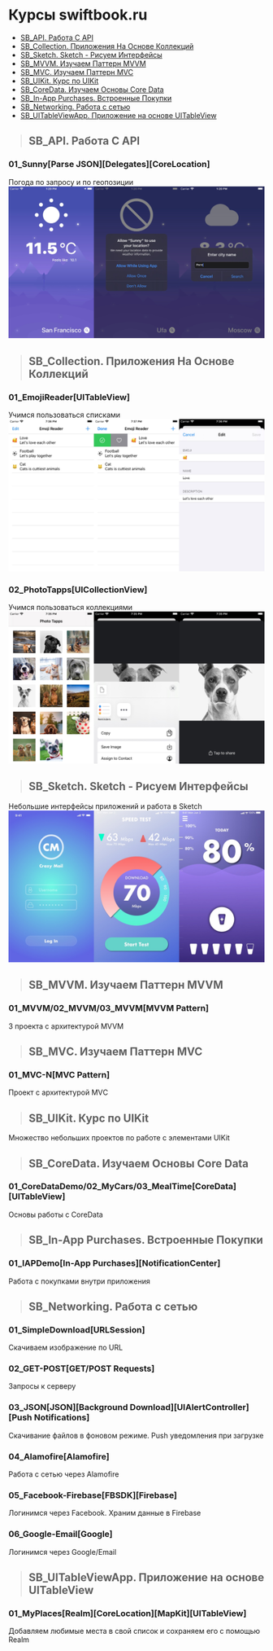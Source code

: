 Курсы swiftbook.ru
=========================

+ [SB_API. Работа С API](#SB_API)
+ [SB_Collection. Приложения На Основе Коллекций](#SB_Collection)
+ [SB_Sketch. Sketch - Рисуем Интерфейсы](#SB_Sketch)
+ [SB_MVVM. Изучаем Паттерн MVVM](#SB_MVVM)
+ [SB_MVС. Изучаем Паттерн MVC](#SB_MVС)
+ [SB_UIKit. Курс по UIKit](#SB_UIKit)
+ [SB_CoreData. Изучаем Основы Core Data](#SB_CoreData)
+ [SB_In-App Purchases. Встроенные Покупки](#SB_IAP)
+ [SB_Networking. Работа с сетью](#SB_Networking)
+ [SB_UITableViewApp. Приложение на основе UITableView](#SB_UITableViewApp)


>##
>## <a name="SB_API"></a> SB_API. Работа С API
### 01_Sunny[Parse JSON][Delegates][CoreLocation]
Погода по запросу и по геопозиции
![Альтернативный текст](https://github.com/MikhailDM/SwiftBook_Projects/blob/master/SB_API/_Screenshots/Sunny/All.jpg)


>##
>## <a name="SB_Collection"></a> SB_Collection. Приложения На Основе Коллекций
### 01_EmojiReader[UITableView]
Учимся пользоваться списками
![Альтернативный текст](https://github.com/MikhailDM/SwiftBook_Projects/blob/master/SB_Collections/_Screenshots/EmojiReader/All.jpg)

### 02_PhotoTapps[UICollectionView]
Учимся пользоваться коллекциями
![Альтернативный текст](https://github.com/MikhailDM/SwiftBook_Projects/blob/master/SB_Collections/_Screenshots/PhotoTapps/All.jpg)


>##
>## <a name="SB_Sketch"></a> SB_Sketch. Sketch - Рисуем Интерфейсы
Небольшие интерфейсы приложений и работа в Sketch
![Альтернативный текст](https://github.com/MikhailDM/SwiftBook_Projects/blob/master/SB_Sketch/_Screenshots/All.jpg)


>##
>## <a name="SB_MVVM"></a> SB_MVVM. Изучаем Паттерн MVVM
### 01_MVVM/02_MVVM/03_MVVM[MVVM Pattern]
3 проекта с архитектурой MVVM


>##
>## <a name="SB_MVС"></a> SB_MVС. Изучаем Паттерн MVC
### 01_MVC-N[MVC Pattern]
Проект с архитектурой MVС


>##
>## <a name="SB_UIKit"></a> SB_UIKit. Курс по UIKit
Множество небольших проектов по работе с элементами UIKit


>##
>## <a name="SB_CoreData"></a> SB_CoreData. Изучаем Основы Core Data
### 01_CoreDataDemo/02_MyCars/03_MealTime[CoreData][UITableView]
Основы работы с CoreData


>##
>## <a name="SB_IAP"></a> SB_In-App Purchases. Встроенные Покупки
### 01_IAPDemo[In-App Purchases][NotificationCenter]
Работа с покупками внутри приложения


>##
>## <a name="SB_Networking"></a> SB_Networking. Работа с сетью
### 01_SimpleDownload[URLSession]
Скачиваем изображение по URL

### 02_GET-POST[GET/POST Requests]
Запросы к серверу

### 03_JSON[JSON][Background Download][UIAlertController][Push Notifications]
Скачивание файлов в фоновом режиме. Push уведомления при загрузке

### 04_Alamofire[Alamofire]
Работа с сетью через Alamofire

### 05_Facebook-Firebase[FBSDK][Firebase]
Логинимся через Facebook. Храним данные в Firebase

### 06_Google-Email[Google]
Логинимся через Google/Email


>##
>## <a name="SB_UITableViewApp"></a> SB_UITableViewApp. Приложение на основе UITableView
### 01_MyPlaces[Realm][CoreLocation][MapKit][UITableView]
Добавляем любимые места в свой список и сохраняем его с помощью Realm


